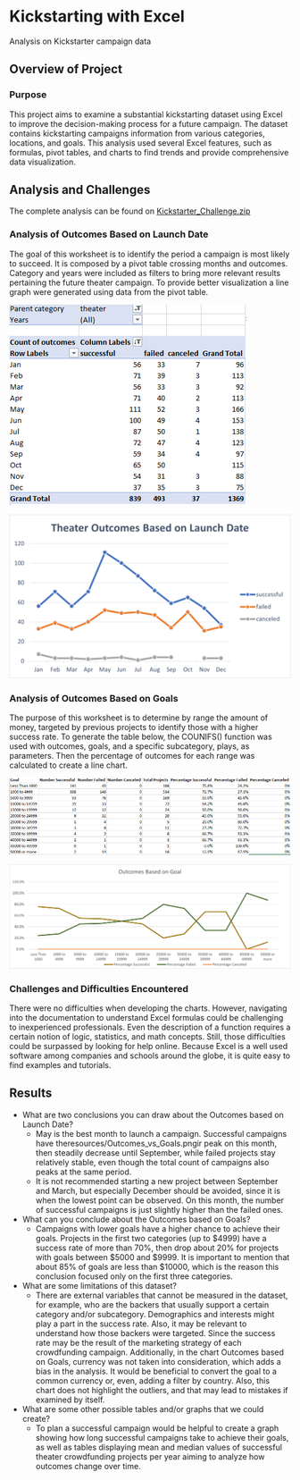 # Kickstarting with Excel
Analysis on Kickstarter campaign data

## Overview of Project
### Purpose
This project aims to examine a substantial kickstarting dataset using Excel to improve the decision-making process for a future campaign. The dataset contains kickstarting campaigns information from various categories, locations, and goals. This analysis used several Excel features, such as formulas, pivot tables, and charts to find trends and provide comprehensive data visualization.

## Analysis and Challenges

The complete analysis can be found on [Kickstarter_Challenge.zip](Kickstarter_Challenge.zip)

### Analysis of Outcomes Based on Launch Date
The goal of this worksheet is to identify the period a campaign is most likely to succeed. It is composed by a pivot table crossing months and outcomes. Category and years were included as filters to bring more relevant results pertaining the future theater campaign. To provide better visualization a line graph were generated using data from the pivot table.
 
![Theater_Outcomes_vs_Launch_Table](resources/Theater_Outcomes_vs_Launch_Table.png)

![Theater_Outcomes_vs_Launch](resources/Theater_Outcomes_vs_Launch.png)
 
### Analysis of Outcomes Based on Goals
The purpose of this worksheet is to determine by range the amount of money, targeted by previous projects to identify those with a higher success rate. To generate the table below, the COUNIFS() function was used with outcomes, goals, and a specific subcategory, plays, as parameters. Then the percentage of outcomes for each range was calculated to create a line chart.

![Outcomes_vs_Goals_Table](resources/Outcomes_vs_Goals_Table.png)

![Outcomes_vs_Goals](resources/Outcomes_vs_Goals.png)

### Challenges and Difficulties Encountered
There were no difficulties when developing the charts. However, navigating into the documentation to understand Excel formulas could be challenging to inexperienced professionals. Even the description of a function requires a certain notion of logic, statistics, and math concepts. Still, those difficulties could be surpassed by looking for help online. Because Excel is a well used software among companies and schools around the globe, it is quite easy to find examples and tutorials.
## Results
- What are two conclusions you can draw about the Outcomes based on Launch Date?
   - May is the best month to launch a campaign. Successful campaigns have theresources/Outcomes_vs_Goals.pngir peak on this month, then steadily decrease until September, while failed projects stay relatively stable, even though the total count of campaigns also peaks at the same period. 
   - It is not recommended starting a new project between September and March, but especially December should be avoided, since it is when the lowest point can be observed. On this month, the number of successful campaigns is just slightly higher than the failed ones.
- What can you conclude about the Outcomes based on Goals?
  - Campaigns with lower goals have a higher chance to achieve their goals. Projects in the first two categories (up to $4999) have a success rate of more than 70%, then drop about 20% for projects with goals between $5000 and $9999. It is important to mention that about 85% of goals are less than $10000, which is the reason this conclusion focused only on the first three categories. 
- What are some limitations of this dataset?
  - There are external variables that cannot be measured in the dataset, for example, who are the backers that usually support a certain category and/or subcategory. Demographics and interests might play a part in the success rate. Also, it may be relevant to understand how those backers were targeted. Since the success rate may be the result of the marketing strategy of each crowdfunding campaign.
Additionally, in the chart Outcomes based on Goals, currency was not taken into consideration, which adds a bias in the analysis. It would be beneficial to convert the goal to a common currency or, even, adding a filter by country. Also, this chart does not highlight the outliers, and that may lead to mistakes if examined by itself.
- What are some other possible tables and/or graphs that we could create?
  - To plan a successful campaign would be helpful to create a graph showing how long successful campaigns take to achieve their goals, as well as tables displaying mean and median values of successful theater crowdfunding projects per year aiming to analyze how outcomes change over time.
